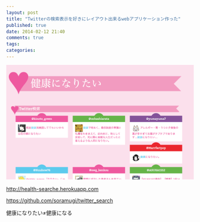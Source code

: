 ```yaml
---
layout: post
title: "Twitterの検索表示を好きにレイアウト出来るwebアプリケーション作った"
published: true
date: 2014-02-12 21:40
comments: true
tags: 
categories: 
---
```


![1392208871.png](/images/2014/02/12/1392208871.png)

<http://health-searche.herokuapp.com>

<https://github.com/soramugi/twitter_search>

健康になりたい≠健康になる
